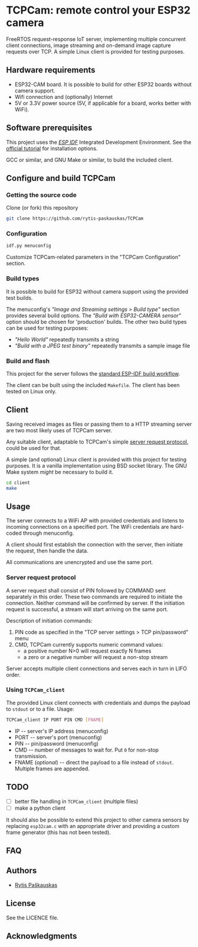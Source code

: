 # TCPCam: remote control your ESP32 camera
FreeRTOS request-response IoT server, implementing multiple concurrent client connections, image streaming and on-demand image capture requests over TCP.
A simple Linux client is provided for testing purposes.
## Hardware requirements
- ESP32-CAM board. 
  It is possible to build for other ESP32 boards without camera support.
- Wifi connection and (optionally) Internet
- 5V or 3.3V power source (5V, if applicable for a board, works better with WiFi).
## Software prerequisites
This project uses the [*ESP IDF*](https://github.com/espressif/esp-idf "ESP-IDF on Github") Integrated Development Environment.
See the [official tutorial](https://docs.espressif.com/projects/esp-idf/en/latest/esp32/get-started/index.html#installation "install and setup ESP IDF") for installation options.

GCC or similar, and GNU Make or similar, to build the included client.
## Configure and build TCPCam
### Getting the source code
Clone (or fork) this repository
```sh
git clone https://github.com/rytis-paskauskas/TCPCam
```
### Configuration
```sh
idf.py menuconfig
```
Customize TCPCam-related parameters in the "TCPCam Configuration" section.
### Build types
It is possible to build for ESP32 without camera support using the provided test builds.

The menuconfig's *"Image and Streaming settings > Build type"* section provides several build options. 
The *"Build with ESP32-CAMERA sensor"* option should be chosen for 'production' builds.
The other two build types can be used for testing purposes:
- *"Hello World"* repeatedly transmits a string
- *"Build with a JPEG test binary"* repeatedly transmits a sample image file
### Build and flash
This project for the server follows the [standard ESP-IDF build workflow](https://docs.espressif.com/projects/esp-idf/en/latest/esp32/get-started/linux-macos-setup.html#build-the-project "ESP IDF build workflow"). 

The client can be built using the included `Makefile`. 
The client has been tested on Linux only.
## Client
Saving received images as files or passing them to a HTTP streaming server are two most likely uses of TCPCam server.

Any suitable client, adaptable to TCPCam's simple [server request protocol](#server-request-protocol), could be used for that.

A simple (and optional) Linux client is provided with this project for testing purposes. 
It is a vanilla implementation using BSD socket library. The GNU Make system *might* be necessary to build it.
```sh
cd client
make
```
## Usage
The server connects to a WiFi AP with provided credentials and listens to incoming connections on a specified port. The WiFi credentials are hard-coded through menuconfig.

A client should first establish the connection with the server, then initiate the request, then handle the data.

All communications are unencrypted and use the same port.
### Server request protocol
A server request shall consist of PIN followed by COMMAND sent separately in this order. These two commands are required to initiate the connection. Neither command will be confirmed by server.
If the initiation request is successful, a stream will start arriving on the same port.

Description of initiation commands:
1. PIN code as specified in the "TCP server settings > TCP pin/password" menu
2. CMD, TCPCam currently supports numeric command values:
   - a positive number N>0 will request exactly N frames
   - a zero or a negative number will request a non-stop stream
  
Server accepts multiple client connections and serves each in turn in LIFO order.
### Using `TCPCam_client`
The provided Linux client connects with credentials and dumps the payload to `stdout` or to a file. Usage:
```sh
TCPCam_client IP PORT PIN CMD [FNAME]
```
- IP --  server's IP address (menuconfig)
- PORT -- server's port (menuconfig)
- PIN -- pin/password (menuconfig)
- CMD -- number of messages to wait for. Put `0` for non-stop transmission.
- FNAME (*optional*) -- direct the payload to a file instead of `stdout`. 
  Multiple frames are appended.

## TODO
- [ ] better file handling in `TCPCam_client` (multiple files)
- [ ] make a python client

It should also be possible to extend this project to other camera sensors by replacing `esp32cam.c` with an appropriate driver and providing a custom frame generator (this has not been tested).
## FAQ
## Authors
* [Rytis Paškauskas](https://github.com/rytis-paskauskas)
## License
See the LICENCE file.

## Acknowledgments
